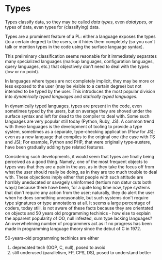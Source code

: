 # Types

Types classify data, so they may be called *data types*, even *datatypes*, or types of data, even types for (classifying) data.

Types are a prominent feature of a PL: either a language exposes the types (to a certain degree) to the users, or it hides them completely (so you can't talk or mention types in the code using the surface language syntax).

This preliminary classification seems resonable for it immediately separates many specialized languages (markup languages, configuration languages, query languages, etc.) that objectively don't need to deal with the types (low or no point).

In languages where types are not completely implicit, they may be more or less exposed to the user (may be visible to a certain degree) but not intended to be typed by the user. This introduces the most popular division into *dynamically typed languages* and *statically typed languages*.

In dynamically typed languages, types are present in the code, even sometimes typed by the users, but on average they are shoved under the surface syntax and left for dead to the compiler to deal with. Some such languages are very popular still today (Python, Ruby, JS). A common trend with these languages is the development of tooling to provide a type system, sometimes as a separate, type-checking application (Flow for JS); even as a new language that compiles to the original one (the case with TS and JS); For example, Python and PHP, that were originally type-austere, have been gradually adding type related features.

Considering such developments, it would seem that types are finally being perceived as a good thing. Namely, one of the most frequent objects to types was that they are a pain in the ass, as in they take the focus off from what the user should really be doing, as in they are too much trouble to deal with. These objections imply either that people with such attitude are horribly uneducated or savagely uninformed (tertium non datur cuts both ways) because there have been, for a quite long time now, type systems that don't require any action from the user; naturally, they do alert the user when he does something unreasonable, but such systems don't require type signatures or type annotations at all. It seems a large percentage of coders, today still, is not aware of these facts because they are orientated on objects and 50 years old programming techinics - how else to explain the apparent popularity of OO, null infested, sum type lacking languages? An overwhelming number of programmers act as if no progress has been made in programming language theory since the debut of C in 1972.

50-years-old programming techinics are either
1. deprecated tech (OOP, C, null), posed to avoid
2. still underused (parallelism, FP, CPS, DS), posed to understand better
